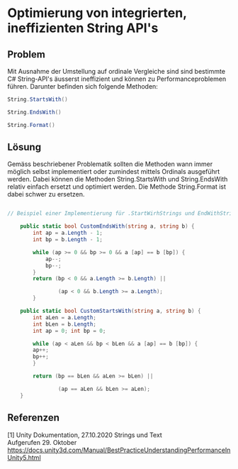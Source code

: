 # Optimierung von integrierten, ineffizienten String API's 

## Problem
Mit Ausnahme der Umstellung auf ordinale Vergleiche sind sind bestimmte C# String-API's äusserst ineffizient und können zu Performanceproblemen führen. Darunter befinden sich folgende Methoden:

```csharp
String.StartsWith()

String.EndsWith()

String.Format()
````

## Lösung
Gemäss beschriebener Problematik sollten die Methoden wann immer möglich selbst implementiert oder zumindest mittels Ordinals ausgeführt werden.
Dabei können die Methoden String.StartsWith und String.EndsWith relativ einfach ersetzt und optimiert werden. Die Methode String.Format ist dabei schwer zu ersetzen.
```csharp

// Beispiel einer Implementierung für .StartWirhStrings und EndWithStrings 

    public static bool CustomEndsWith(string a, string b) {
        int ap = a.Length - 1;
        int bp = b.Length - 1;

        while (ap >= 0 && bp >= 0 && a [ap] == b [bp]) {
            ap--;
            bp--;
        }
        return (bp < 0 && a.Length >= b.Length) || 

                (ap < 0 && b.Length >= a.Length);
        }

    public static bool CustomStartsWith(string a, string b) {
        int aLen = a.Length;
        int bLen = b.Length;
        int ap = 0; int bp = 0;

        while (ap < aLen && bp < bLen && a [ap] == b [bp]) {
        ap++;
        bp++;
        }

        return (bp == bLen && aLen >= bLen) || 

                (ap == aLen && bLen >= aLen);
    }
```

## Referenzen

<a id="1">[1]</a>
Unity Dokumentation, 27.10.2020 Strings und Text<br/>
Aufgerufen 29. Oktober https://docs.unity3d.com/Manual/BestPracticeUnderstandingPerformanceInUnity5.html